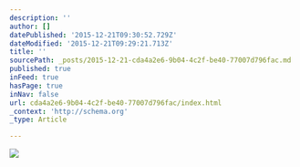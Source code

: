 ```yaml
---
description: ''
author: []
datePublished: '2015-12-21T09:30:52.729Z'
dateModified: '2015-12-21T09:29:21.713Z'
title: ''
sourcePath: _posts/2015-12-21-cda4a2e6-9b04-4c2f-be40-77007d796fac.md
published: true
inFeed: true
hasPage: true
inNav: false
url: cda4a2e6-9b04-4c2f-be40-77007d796fac/index.html
_context: 'http://schema.org'
_type: Article

---
```

![](https://the-grid-user-content.s3-us-west-2.amazonaws.com/574926f7-8375-4c65-b289-3151eb3858cd.png)
